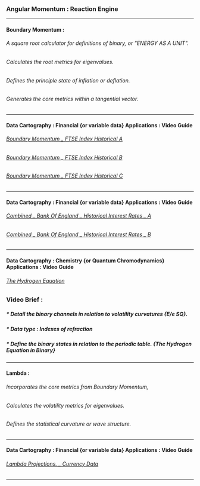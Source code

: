 ### Angular Momentum : Reaction Engine


---

#### Boundary Momentum : 

###### A square root calculator for definitions of binary, or "ENERGY AS A UNIT". 
###### Calculates the root metrics for eigenvalues.
###### Defines the principle state of inflation or deflation. 
###### Generates the core metrics within a tangential vector.

---

#### Data Cartography : Financial {or variable data} Applications : Video Guide
###### [Boundary Momentum _ FTSE Index Historical A](https://publicrecords.copyright.gov/detailed-record/siebel_PAu004252558)
###### [Boundary Momentum _ FTSE Index Historical B](https://publicrecords.copyright.gov/detailed-record/siebel_PAu004252558)
###### [Boundary Momentum _ FTSE Index Historical C](https://publicrecords.copyright.gov/detailed-record/siebel_PAu004252558)

---

#### Data Cartography : Financial {or variable data} Applications : Video Guide
###### [Combined _ Bank Of England _ Historical Interest Rates _ A](https://publicrecords.copyright.gov/detailed-record/siebel_PAu004252558)
###### [Combined _ Bank Of England _ Historical Interest Rates _ B](https://publicrecords.copyright.gov/detailed-record/siebel_PAu004252558) 

---

#### Data Cartography : Chemistry {or Quantum Chromodynamics} Applications : Video Guide
###### [The Hydrogen Equation](https://publicrecords.copyright.gov/detailed-record/siebel_PAu004252558)
### Video Brief : 
##### * Detail the binary channels in relation to volatility curvatures {E/e SQ}.
##### * Data type : Indexes of refraction
##### * Define the binary states in relation to the periodic table. {The Hydrogen Equation in Binary} 

---

#### Lambda : 

###### Incorporates the core metrics from Boundary Momentum, 
###### Calculates the volatility metrics for eigenvalues. 
###### Defines the statistical curvature or wave structure.

---

#### Data Cartography : Financial {or variable data} Applications : Video Guide
###### [Lambda Projections. _ Currency Data](https://publicrecords.copyright.gov/detailed-record/siebel_PAu004252558)

---
